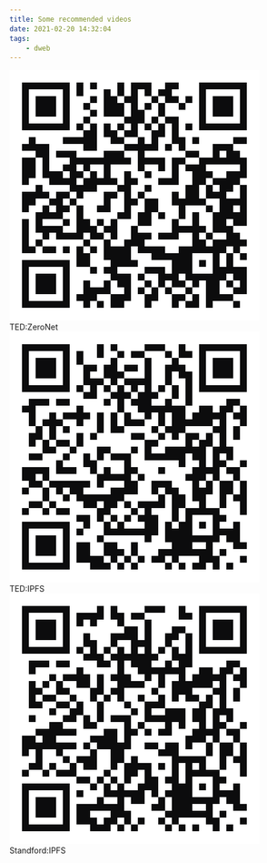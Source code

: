 ```yaml
---
title: Some recommended videos
date: 2021-02-20 14:32:04
tags:
    - dweb
---
```



![](zn.svg)
TED:ZeroNet
![](ipf.svg)
TED:IPFS
![](st.svg)
Standford:IPFS